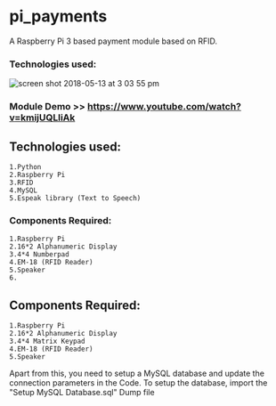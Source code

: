 # pi_payments
A Raspberry Pi 3 based payment module based on RFID.


### Technologies used:

![screen shot 2018-05-13 at 3 03 55 pm](https://user-images.githubusercontent.com/36476228/39965895-98e251d8-56bf-11e8-94ed-a9f9d16a6c02.png)


### Module Demo >> https://www.youtube.com/watch?v=kmijUQLliAk

## Technologies used:

	1.Python
	2.Raspberry Pi
	3.RFID
	4.MySQL
	5.Espeak library (Text to Speech)

### Components Required:
	1.Raspberry Pi
	2.16*2 Alphanumeric Display
	3.4*4 Numberpad
	4.EM-18 (RFID Reader)
	5.Speaker
	6.


## Components Required:
	1.Raspberry Pi
	2.16*2 Alphanumeric Display
	3.4*4 Matrix Keypad
	4.EM-18 (RFID Reader)
	5.Speaker
  
  Apart from this, you need to setup a MySQL database and update the connection parameters in the Code. To setup the database, import the "Setup MySQL Database.sql" Dump file

